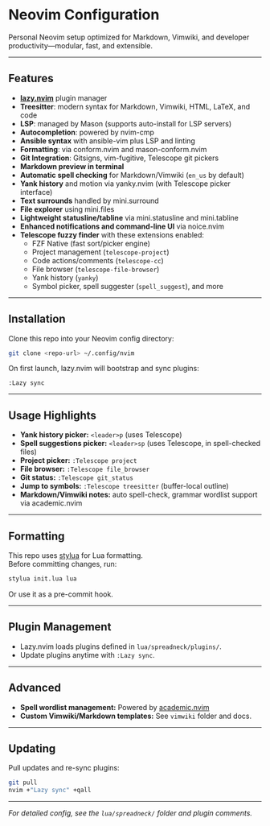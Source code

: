 # Neovim Configuration

Personal Neovim setup optimized for Markdown, Vimwiki, and developer productivity—modular, fast, and extensible.

---

## Features

- **[lazy.nvim](https://github.com/folke/lazy.nvim)** plugin manager
- **Treesitter**: modern syntax for Markdown, Vimwiki, HTML, LaTeX, and code
- **LSP**: managed by Mason (supports auto-install for LSP servers)
- **Autocompletion**: powered by nvim-cmp
- **Ansible syntax** with ansible-vim plus LSP and linting
- **Formatting**: via conform.nvim and mason-conform.nvim
- **Git Integration**: Gitsigns, vim-fugitive, Telescope git pickers
- **Markdown preview in terminal**
- **Automatic spell checking** for Markdown/Vimwiki (`en_us` by default)
- **Yank history** and motion via yanky.nvim (with Telescope picker interface)
- **Text surrounds** handled by mini.surround
- **File explorer** using mini.files
- **Lightweight statusline/tabline** via mini.statusline and mini.tabline
- **Enhanced notifications and command-line UI** via noice.nvim
- **Telescope fuzzy finder** with these extensions enabled:
  - FZF Native (fast sort/picker engine)
  - Project management (`telescope-project`)
  - Code actions/comments (`telescope-cc`)
  - File browser (`telescope-file-browser`)
  - Yank history (`yanky`)
  - Symbol picker, spell suggester (`spell_suggest`), and more

---

## Installation

Clone this repo into your Neovim config directory:

```sh
git clone <repo-url> ~/.config/nvim
```

On first launch, lazy.nvim will bootstrap and sync plugins:

```vim
:Lazy sync
```

---

## Usage Highlights

- **Yank history picker:** `<leader>p` (uses Telescope)
- **Spell suggestions picker:** `<leader>sp` (uses Telescope, in spell-checked files)
- **Project picker:** `:Telescope project`
- **File browser:** `:Telescope file_browser`
- **Git status:** `:Telescope git_status`
- **Jump to symbols:** `:Telescope treesitter` (buffer-local outline)
- **Markdown/Vimwiki notes:** auto spell-check, grammar wordlist support via academic.nvim

---

## Formatting

This repo uses [stylua](https://github.com/JohnnyMorganz/StyLua) for Lua formatting.  
Before committing changes, run:

```sh
stylua init.lua lua
```
Or use it as a pre-commit hook.

---

## Plugin Management

- Lazy.nvim loads plugins defined in `lua/spreadneck/plugins/`.
- Update plugins anytime with `:Lazy sync`.

---

## Advanced

- **Spell wordlist management:** Powered by [academic.nvim](https://github.com/ficcdaf/academic.nvim)
- **Custom Vimwiki/Markdown templates:** See `vimwiki` folder and docs.

---

## Updating

Pull updates and re-sync plugins:

```sh
git pull
nvim +"Lazy sync" +qall
```

---

*For detailed config, see the `lua/spreadneck/` folder and plugin comments.*